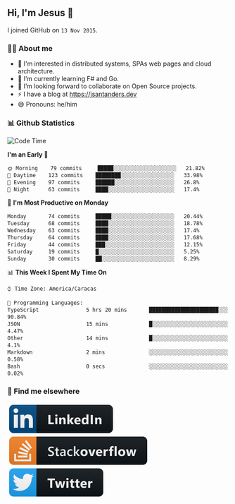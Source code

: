 ## Hi, I'm Jesus 👋

I joined GitHub on `13 Nov 2015`.

<!-- Talking about you -->

### 👨‍💻 About me

- 👦 I'm interested in distributed systems, SPAs web pages and cloud architecture.
- 🌱 I’m currently learning F# and Go.
- 👯 I’m looking forward to collaborate on Open Source projects.
- ⚡️ I have a blog at <https://jsantanders.dev>
- 😄 Pronouns: he/him

### 📊 Github Statistics

<!--START_SECTION:waka-->
![Code Time](http://img.shields.io/badge/Code%20Time-0%20secs-blue)

**I'm an Early 🐤** 

```text
🌞 Morning    79 commits     █████░░░░░░░░░░░░░░░░░░░░   21.82% 
🌆 Daytime    123 commits    ████████░░░░░░░░░░░░░░░░░   33.98% 
🌃 Evening    97 commits     ██████░░░░░░░░░░░░░░░░░░░   26.8% 
🌙 Night      63 commits     ████░░░░░░░░░░░░░░░░░░░░░   17.4%

```
📅 **I'm Most Productive on Monday** 

```text
Monday       74 commits     █████░░░░░░░░░░░░░░░░░░░░   20.44% 
Tuesday      68 commits     ████░░░░░░░░░░░░░░░░░░░░░   18.78% 
Wednesday    63 commits     ████░░░░░░░░░░░░░░░░░░░░░   17.4% 
Thursday     64 commits     ████░░░░░░░░░░░░░░░░░░░░░   17.68% 
Friday       44 commits     ███░░░░░░░░░░░░░░░░░░░░░░   12.15% 
Saturday     19 commits     █░░░░░░░░░░░░░░░░░░░░░░░░   5.25% 
Sunday       30 commits     ██░░░░░░░░░░░░░░░░░░░░░░░   8.29%

```


📊 **This Week I Spent My Time On** 

```text
⌚︎ Time Zone: America/Caracas

💬 Programming Languages: 
TypeScript               5 hrs 20 mins       ██████████████████████░░░   90.84% 
JSON                     15 mins             █░░░░░░░░░░░░░░░░░░░░░░░░   4.47% 
Other                    14 mins             █░░░░░░░░░░░░░░░░░░░░░░░░   4.1% 
Markdown                 2 mins              ░░░░░░░░░░░░░░░░░░░░░░░░░   0.58% 
Bash                     0 secs              ░░░░░░░░░░░░░░░░░░░░░░░░░   0.02%

```


<!--END_SECTION:waka-->

### 📢 Find me elsewhere

<p>
  <a target="_blank" href="https://linkedin.com/in/jsantanders">
    <img src="https://github.com/jsantanders/jsantanders/blob/master/img/linkedin.svg" alt="LinkedIn" style="vertical-align:top; margin:4px">
  </a>
  
  <a target="_blank" href="https://stackoverflow.com/users/7318331/jesus-santander">
    <img src="https://github.com/jsantanders/jsantanders/blob/master/img/stackoverflow.svg" alt="StackOverflow" style="vertical-align:top; margin:4px">
  </a>
  
  <a target="_blank" href="http://twitter.com/jsantanders">
    <img src="https://github.com/jsantanders/jsantanders/blob/master/img/twitter.svg" alt="Twitter" style="vertical-align:top; margin:4px">
  </a>
</p>
